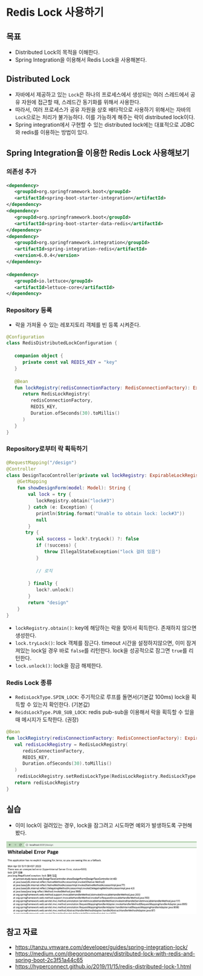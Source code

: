 # Redis Lock 사용하기

## 목표

- Distributed Lock의 목적을 이해한다.
- Spring Integration을 이용해서 Redis Lock을 사용해본다.

## Distributed Lock

- 자바에서 제공하고 있는 `Lock`은 하나의 프로세스에서 생성되는 여러 스레드에서 공유 자원에 접근할 때, 스레드간 동기화를 위해서 사용한다.
- 따라서, 여러 프로세스가 공유 자원을 상호 배타적으로 사용하기 위해서는 자바의 `Lock`으로는 처리가 불가능하다. 이를 가능하게 해주는 락이 distributed lock이다.
- Spring integration에서 구현할 수 있는 distributed lock에는 대표적으로 JDBC와 redis를 이용하는 방법이 있다.

## Spring Integration을 이용한 Redis Lock 사용해보기

### 의존성 추가

```xml
<dependency>  
   <groupId>org.springframework.boot</groupId>  
   <artifactId>spring-boot-starter-integration</artifactId>  
</dependency>  
<dependency>  
   <groupId>org.springframework.boot</groupId>  
   <artifactId>spring-boot-starter-data-redis</artifactId>  
</dependency>  
<dependency>  
   <groupId>org.springframework.integration</groupId>  
   <artifactId>spring-integration-redis</artifactId>  
   <version>6.0.4</version>  
</dependency>  
  
<dependency>  
   <groupId>io.lettuce</groupId>  
   <artifactId>lettuce-core</artifactId>  
</dependency>
```

### Repository 등록

- 락을 가져올 수 있는 레포지토리 객체를 빈 등록 시켜준다.

```kotlin
@Configuration  
class RedisDistributedLockConfiguration {  
  
   companion object {  
      private const val REDIS_KEY = "key"  
   }  
  
   @Bean  
   fun lockRegistry(redisConnectionFactory: RedisConnectionFactory): ExpirableLockRegistry {  
      return RedisLockRegistry(  
         redisConnectionFactory,  
         REDIS_KEY,  
         Duration.ofSeconds(30).toMillis()  
      )  
   }  
}
```

### Repository로부터 락 획득하기

```kotlin
@RequestMapping("/design")  
@Controller  
class DesignTacoController(private val lockRegistry: ExpirableLockRegistry) {
	@GetMapping  
	fun showDesignForm(model: Model): String {  
		val lock = try {  
		   lockRegistry.obtain("lock#3")  
		} catch (e: Exception) {  
		   println(String.format("Unable to obtain lock: lock#3"))  
		   null  
		}
	   try {  
		   val success = lock?.tryLock() ?: false  
		   if (!success) {  
		      throw IllegalStateException("lock 걸려 있음")  
		   }  
		   
		   // 로직
		   
		} finally {  
		   lock?.unlock()  
		}
		return "design"
	}
}
```

- `lockRegistry.obtain()`: key에 해당하는 락을 찾아서 획득한다. 존재하지 않으면 생성한다.
- `lock.tryLock()`: lock 객체를 잠근다. timeout 시간을 설정하지않으면, 이미 잠겨져있는 lock일 경우 바로 `false`를 리턴한다. lock을 성공적으로 잠그면 `true`를 리턴한다.
- `lock.unlock()`: lock을 잠금 해제한다.

### Redis Lock 종류

- `RedisLockType.SPIN_LOCK`: 주기적으로 루프를 돌면서(기본값 100ms) lock을 획득할 수 있는지 확인한다. (기본값)
- `ReidsLockType.PUB_SUB_LOCK`: redis pub-sub을 이용해서 락을 획득할 수 있을 때 메시지가 도착한다. (권장)

```kotlin
@Bean  
fun lockRegistry(redisConnectionFactory: RedisConnectionFactory): ExpirableLockRegistry {  
   val redisLockRegistry = RedisLockRegistry(  
      redisConnectionFactory,  
      REDIS_KEY,  
      Duration.ofSeconds(30).toMillis()  
   )  
	redisLockRegistry.setRedisLockType(RedisLockRegistry.RedisLockType.PUB_SUB_LOCK)  
   return redisLockRegistry  
}
```

## 실습

- 이미 lock이 걸려있는 경우, lock을 잠그려고 시도하면 예외가 발생하도록 구현해봤다.

![](assets/Pasted%20image%2020230403173040.png)

## 참고 자료

- https://tanzu.vmware.com/developer/guides/spring-integration-lock/
- https://medium.com/@egorponomarev/distributed-lock-with-redis-and-spring-boot-2c3f51a44c65
- https://hyperconnect.github.io/2019/11/15/redis-distributed-lock-1.html